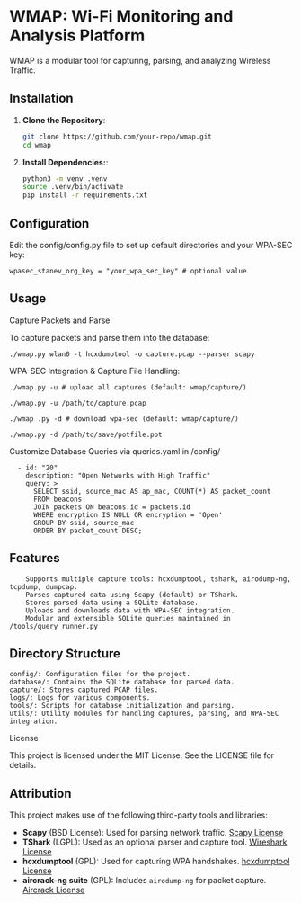 # WMAP: Wi-Fi Monitoring and Analysis Platform

WMAP is a modular tool for capturing, parsing, and analyzing Wireless Traffic.

## Installation

1. **Clone the Repository**:
   ```bash
   git clone https://github.com/your-repo/wmap.git
   cd wmap
   ```

2. **Install Dependencies:**: 
   ```bash
   python3 -m venv .venv
   source .venv/bin/activate
   pip install -r requirements.txt 
   ```

## Configuration

Edit the config/config.py file to set up default directories and your WPA-SEC key:
```
wpasec_stanev_org_key = "your_wpa_sec_key" # optional value
```

## Usage
Capture Packets and Parse

To capture packets and parse them into the database:
```
./wmap.py wlan0 -t hcxdumptool -o capture.pcap --parser scapy
```

WPA-SEC Integration & Capture File Handling:
```
./wmap.py -u # upload all captures (default: wmap/capture/)

./wmap.py -u /path/to/capture.pcap 

./wmap .py -d # download wpa-sec (default: wmap/capture/)

./wmap.py -d /path/to/save/potfile.pot 
```

Customize Database Queries via queries.yaml in /config/
```
  - id: "20"
    description: "Open Networks with High Traffic"
    query: >
      SELECT ssid, source_mac AS ap_mac, COUNT(*) AS packet_count
      FROM beacons
      JOIN packets ON beacons.id = packets.id
      WHERE encryption IS NULL OR encryption = 'Open'
      GROUP BY ssid, source_mac
      ORDER BY packet_count DESC;
```

## Features
```
    Supports multiple capture tools: hcxdumptool, tshark, airodump-ng, tcpdump, dumpcap.
    Parses captured data using Scapy (default) or TShark.
    Stores parsed data using a SQLite database.
    Uploads and downloads data with WPA-SEC integration.
    Modular and extensible SQLite queries maintained in /tools/query_runner.py
````
## Directory Structure

    config/: Configuration files for the project.
    database/: Contains the SQLite database for parsed data.
    capture/: Stores captured PCAP files.
    logs/: Logs for various components.
    tools/: Scripts for database initialization and parsing.
    utils/: Utility modules for handling captures, parsing, and WPA-SEC integration.

License

This project is licensed under the MIT License. See the LICENSE file for details.

## Attribution

This project makes use of the following third-party tools and libraries:

- **Scapy** (BSD License): Used for parsing network traffic. [Scapy License](https://github.com/secdev/scapy/blob/master/LICENSE)
- **TShark** (LGPL): Used as an optional parser and capture tool. [Wireshark License](https://www.wireshark.org/docs/wsug_html_chunked/ChIntroLegal.html)
- **hcxdumptool** (GPL): Used for capturing WPA handshakes. [hcxdumptool License](https://github.com/ZerBea/hcxdumptool/blob/master/LICENSE)
- **aircrack-ng suite** (GPL): Includes `airodump-ng` for packet capture. [Aircrack License](https://github.com/aircrack-ng/aircrack-ng/blob/master/LICENSE)